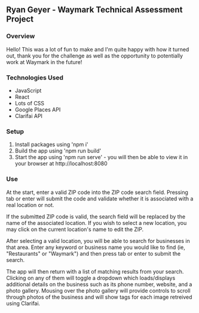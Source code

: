 ## Ryan Geyer - Waymark Technical Assessment Project

### Overview
Hello! This was a lot of fun to make and I'm quite happy with how it turned out, thank you for the challenge as well as the opportunity to potentially work at Waymark in the future!

### Technologies Used
- JavaScript
- React
- Lots of CSS
- Google Places API
- Clarifai API

### Setup
1. Install packages using 'npm i'
2. Build the app using 'npm run build'
3. Start the app using 'npm run serve' - you will then be able to view it in your browser at http://localhost:8080

### Use
At the start, enter a valid ZIP code into the ZIP code search field. Pressing tab or enter will submit the code and validate whether it is associated with a real location or not.

If the submitted ZIP code is valid, the search field will be replaced by the name of the associated location. If you wish to select a new location, you may click on the current location's name to edit the ZIP.

After selecting a valid location, you will be able to search for businesses in that area. Enter any keyword or business name you would like to find (ie, "Restaurants" or "Waymark") and then press tab or enter to submit the search.

The app will then return with a list of matching results from your search. Clicking on any of them will toggle a dropdown which loads/displays additional details on the business such as its phone number, website, and a photo gallery. Mousing over the photo gallery will provide controls to scroll through photos of the business and will show tags for each image retreived using Clarifai.
